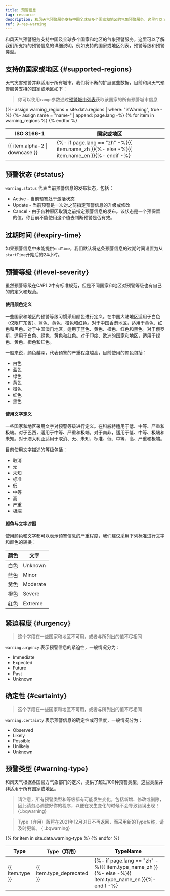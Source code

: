 ```yaml
---
title: 预警信息
tag: resource
description: 和风天气预警服务支持中国全球及多个国家和地区的气象预警服务，这里可以了解我们所支持的预警信息的详细说明，例如支持的国家和地区列表，预警等级和预警类型。
ref: 9-res-warning
---
```


和风天气预警服务支持中国及全球多个国家和地区的气象预警服务，这里可以了解我们所支持的预警信息的详细说明，例如支持的国家或地区列表，预警等级和预警类型。

## 支持的国家或地区 {#supported-regions}

天气灾害预警并非适用于所有城市，我们将不断的扩展这些数据，目前和风天气预警服务支持的国家或地区如下：

> 你可以使用`range`参数通过[预警城市列表](/docs/api/warning/weather-warning-city-list/)获取该国家的所有预警城市信息

<table>
  <thead>
    <tr>
      <th>ISO 3166-1</th>
      <th>国家或地区</th>
    </tr>
  </thead>
  <tbody>
  {%- assign warning_regions = site.data.regions | where: "isWarning", true -%}
  {%- assign name = "name-" | append: page.lang -%}
  {% for item in warning_regions %}
    <tr>
      <td>{{ item.alpha-2 | downcase  }}</td>
      <td>{%- if page.lang == "zh" -%}{{ item.name_zh  }}{%- else -%}{{ item.name_en  }}{%- endif -%}</td>
    </tr>
  {% endfor %}  
  </tbody>
</table>

## 预警状态 {#status}

`warning.status` 代表当前预警信息的发布状态，包括：

- Active - 当前预警处于激活状态
- Update - 当前预警是一次对之前指定预警信息的升级或修改
- Cancel - 由于各种原因取消之前指定预警信息的发布。该状态是一个预保留的值，你目前不能使用这个值去判断预警是否有效。

## 过期时间 {#expiry-time}

如果预警信息中未能提供`endTime`，我们默认将这条预警信息的过期时间设置为从`startTime`开始后的24小时。

## 预警等级 {#level-severity}

虽然预警等级在CAP1.2中有标准规范，但是不同国家和地区对预警等级也有自己的的定义和规范。

#### 使用颜色定义

一些国家和地区的预警等级习惯采用颜色进行定义。在中国大陆地区适用于白色（仅限广东省）、蓝色、黄色、橙色和红色。对于中国香港地区，适用于黄色、红色和黑色。对于中国澳门地区，适用于蓝色、黄色、橙色、红色和黑色。对于俄罗斯，适用于白色、绿色、黄色和红色。对于印度、欧洲的国家和地区，适用于绿色、黄色、橙色和红色。

一般来说，颜色越深，代表预警的严重程度越高，目前使用的颜色包括：

- 白色 
- 蓝色 
- 绿色 
- 黄色 
- 橙色 
- 红色
- 黑色

#### 使用文字定义

一些国家和地区采用文字对预警等级进行定义。在科威特适用于低、中等、严重和极端。对于巴西，适用于中等、严重和极端。对于南非，适用于低、中等、极端和未知。对于澳大利亚适用于取消、无、未知、标准、低、中等、高、严重和极端。

目前使用文字描述的等级包括：

- 取消
- 无
- 未知
- 标准
- 低
- 中等
- 高
- 严重
- 极端

#### 颜色与文字对照

使用颜色和文字都可以表示预警信息的严重程度，我们建议采用下列标准进行文字和颜色的转换：

| 颜色 | 文字     |
| ---- | -------- |
| 白色 | Unknown  |
| 蓝色 | Minor    |
| 黄色 | Moderate |
| 橙色 | Severe   |
| 红色 | Extreme  |

## 紧迫程度 {#urgency}

> 这个字段在一些国家和地区不可用，或者与所列出的值不尽相同

`warning.urgency` 表示预警信息的紧迫性，一般情况分为：

- Immediate
- Expected
- Future
- Past
- Unknown

## 确定性 {#certainty}

> 这个字段在一些国家和地区不可用，或者与所列出的值不尽相同

`warning.certainty` 表示预警信息的确定性或可信度，一般情况分为：

- Observed
- Likely
- Possible
- Unlikely
- Unknown

## 预警类型 {#warning-type}

和风天气根据各国官方气象部门的定义，提供了超过100种预警类型，这些类型并非适用于所有国家或地区。 

> 请注意，所有预警类型和等级都有可能发生变化，包括新增、修改或删除，因此请务必调整好你的程序，以便在发生变化的时候不会导致错误出现！
{:.bqwarning}

> Type（弃用）版将在2021年12月31日不再返回，而采用新的Type名称，请及时更新。
{:.bqwarning}

<table>
  <thead>
    <tr>
      <th>Type</th>
      <th>Type（弃用）</th>
      <th>TypeName</th>
    </tr>
  </thead>
  <tbody>
  {% for item in site.data.warning-type %}
    <tr>
      <td>{{ item.type }}</td>
      <td>{{ item.type_deprecated }}</td>
      <td>{%- if page.lang == "zh" -%}{{ item.type_name_zh  }}{%- else -%}{{ item.type_name_en }}{%- endif -%}</td>
    </tr>
  {% endfor %}  
  </tbody>
</table>




